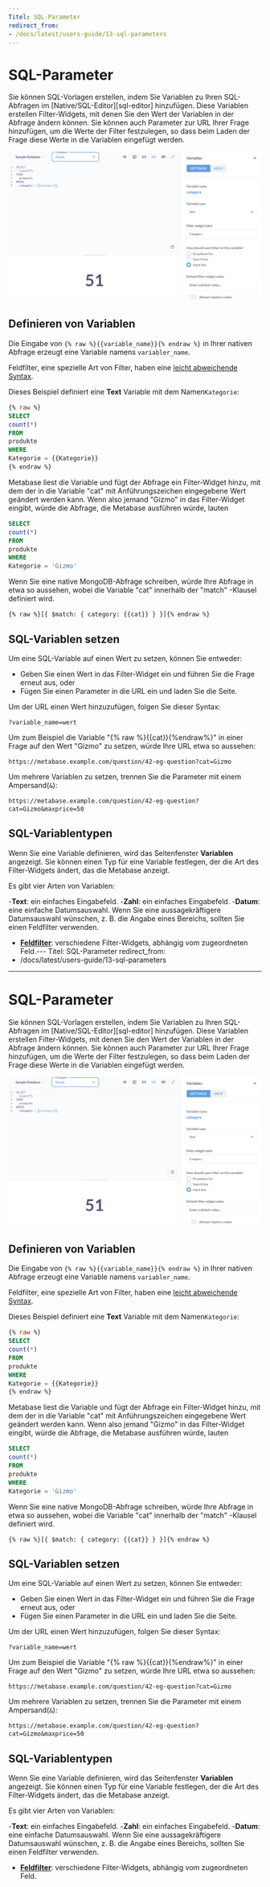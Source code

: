 ```yaml
---
Titel: SQL-Parameter
redirect_from:
- /docs/latest/users-guide/13-sql-parameters
---
```



# SQL-Parameter


Sie können SQL-Vorlagen erstellen, indem Sie Variablen zu Ihren SQL-Abfragen im [Native/SQL-Editor][sql-editor] hinzufügen. Diese Variablen erstellen Filter-Widgets, mit denen Sie den Wert der Variablen in der Abfrage ändern können. Sie können auch Parameter zur URL Ihrer Frage hinzufügen, um die Werte der Filter festzulegen, so dass beim Laden der Frage diese Werte in die Variablen eingefügt werden.


![Variablen](../images/02-widget.png)


## Definieren von Variablen


Die Eingabe von `{% raw %}{{variable_name}}{% endraw %}` in Ihrer nativen Abfrage erzeugt eine Variable namens `variabler_name`.


Feldfilter, eine spezielle Art von Filter, haben eine [leicht abweichende Syntax](#field-filter-syntax).


Dieses Beispiel definiert eine **Text** Variable mit dem Namen`Kategorie`:


```sql
{% raw %}
SELECT
count(*)
FROM
produkte
WHERE
Kategorie = {{Kategorie}}
{% endraw %}
```


Metabase liest die Variable und fügt der Abfrage ein Filter-Widget hinzu, mit dem der in die Variable "cat" mit Anführungszeichen eingegebene Wert geändert werden kann. Wenn also jemand "Gizmo" in das Filter-Widget eingibt, würde die Abfrage, die Metabase ausführen würde, lauten


```sql
SELECT
count(*)
FROM
produkte
WHERE
Kategorie = 'Gizmo'
```


Wenn Sie eine native MongoDB-Abfrage schreiben, würde Ihre Abfrage in etwa so aussehen, wobei die Variable "cat" innerhalb der "match" -Klausel definiert wird.


```
{% raw %}[{ $match: { category: {{cat}} } }]{% endraw %}
```


## SQL-Variablen setzen


Um eine SQL-Variable auf einen Wert zu setzen, können Sie entweder:


- Geben Sie einen Wert in das Filter-Widget ein und führen Sie die Frage erneut aus, oder
- Fügen Sie einen Parameter in die URL ein und laden Sie die Seite.


Um der URL einen Wert hinzuzufügen, folgen Sie dieser Syntax:


```
?variable_name=wert
```


Um zum Beispiel die Variable "{% raw %}{{cat}}{%endraw%}" in einer Frage auf den Wert "Gizmo" zu setzen, würde Ihre URL etwa so aussehen:


```
https://metabase.example.com/question/42-eg-question?cat=Gizmo
```


Um mehrere Variablen zu setzen, trennen Sie die Parameter mit einem Ampersand(`&`):


```
https://metabase.example.com/question/42-eg-question?cat=Gizmo&maxprice=50
```


## SQL-Variablentypen


Wenn Sie eine Variable definieren, wird das Seitenfenster **Variablen** angezeigt. Sie können einen Typ für eine Variable festlegen, der die Art des Filter-Widgets ändert, das die Metabase anzeigt.


Es gibt vier Arten von Variablen:


-**Text**: ein einfaches Eingabefeld.
-**Zahl**: ein einfaches Eingabefeld.
-**Datum**: eine einfache Datumsauswahl. Wenn Sie eine aussagekräftigere Datumsauswahl wünschen, z. B. die Angabe eines Bereichs, sollten Sie einen Feldfilter verwenden.
- **[Feldfilter](#the-field-filter-variable-type)**: verschiedene Filter-Widgets, abhängig vom zugeordneten Feld.---
Titel: SQL-Parameter
redirect_from:
- /docs/latest/users-guide/13-sql-parameters 
---

# SQL-Parameter

Sie können SQL-Vorlagen erstellen, indem Sie Variablen zu Ihren SQL-Abfragen im [Native/SQL-Editor][sql-editor] hinzufügen. Diese Variablen erstellen Filter-Widgets, mit denen Sie den Wert der Variablen in der Abfrage ändern können. Sie können auch Parameter zur URL Ihrer Frage hinzufügen, um die Werte der Filter festzulegen, so dass beim Laden der Frage diese Werte in die Variablen eingefügt werden.

![Variablen](../images/02-widget.png)

## Definieren von Variablen

Die Eingabe von `{% raw %}{{variable_name}}{% endraw %}` in Ihrer nativen Abfrage erzeugt eine Variable namens `variabler_name`.

Feldfilter, eine spezielle Art von Filter, haben eine [leicht abweichende Syntax](#field-filter-syntax).

Dieses Beispiel definiert eine **Text** Variable mit dem Namen`Kategorie`:

```sql
{% raw %}
SELECT
count(*)
FROM
produkte
WHERE
Kategorie = {{Kategorie}}
{% endraw %}
```

Metabase liest die Variable und fügt der Abfrage ein Filter-Widget hinzu, mit dem der in die Variable "cat" mit Anführungszeichen eingegebene Wert geändert werden kann. Wenn also jemand "Gizmo" in das Filter-Widget eingibt, würde die Abfrage, die Metabase ausführen würde, lauten

```sql
SELECT
count(*)
FROM
produkte
WHERE
Kategorie = 'Gizmo'
```

Wenn Sie eine native MongoDB-Abfrage schreiben, würde Ihre Abfrage in etwa so aussehen, wobei die Variable "cat" innerhalb der "match" -Klausel definiert wird.

```
{% raw %}[{ $match: { category: {{cat}} } }]{% endraw %}
```

## SQL-Variablen setzen

Um eine SQL-Variable auf einen Wert zu setzen, können Sie entweder:

-  Geben Sie einen Wert in das Filter-Widget  ein und führen Sie die Frage erneut aus, oder
-  Fügen Sie einen Parameter in die URL ein und laden Sie die Seite.

Um der URL einen Wert hinzuzufügen, folgen Sie dieser Syntax:

```
?variable_name=wert
```

Um zum Beispiel die Variable "{% raw %}{{cat}}{%endraw%}" in einer Frage auf den Wert "Gizmo" zu setzen, würde Ihre URL etwa so aussehen:

```
https://metabase.example.com/question/42-eg-question?cat=Gizmo
```

Um mehrere Variablen zu setzen, trennen Sie die Parameter mit einem Ampersand(`&`):

```
https://metabase.example.com/question/42-eg-question?cat=Gizmo&maxprice=50
```

## SQL-Variablentypen

Wenn Sie eine Variable definieren, wird das Seitenfenster **Variablen** angezeigt. Sie können einen Typ für eine Variable festlegen, der die Art des Filter-Widgets ändert, das die Metabase anzeigt.

Es gibt vier Arten von Variablen:

-**Text**: ein einfaches Eingabefeld.
-**Zahl**: ein einfaches Eingabefeld.
-**Datum**: eine einfache Datumsauswahl. Wenn Sie eine aussagekräftigere Datumsauswahl wünschen, z. B. die Angabe eines Bereichs, sollten Sie einen Feldfilter verwenden.
- **[Feldfilter](#the-field-filter-variable-type)**: verschiedene Filter-Widgets, abhängig vom zugeordneten Feld.

